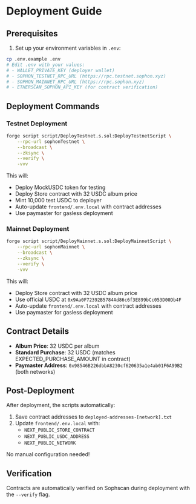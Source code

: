 # Deployment Guide

## Prerequisites

1. Set up your environment variables in `.env`:
```bash
cp .env.example .env
# Edit .env with your values:
# - WALLET_PRIVATE_KEY (deployer wallet)
# - SOPHON_TESTNET_RPC_URL (https://rpc.testnet.sophon.xyz)
# - SOPHON_MAINNET_RPC_URL (https://rpc.sophon.xyz)
# - ETHERSCAN_SOPHON_API_KEY (for contract verification)
```

## Deployment Commands

### Testnet Deployment
```bash
forge script script/DeployTestnet.s.sol:DeployTestnetScript \
    --rpc-url sophonTestnet \
    --broadcast \
    --zksync \
    --verify \
    -vvv
```

This will:
- Deploy MockUSDC token for testing
- Deploy Store contract with 32 USDC album price
- Mint 10,000 test USDC to deployer
- Auto-update `frontend/.env.local` with contract addresses
- Use paymaster for gasless deployment

### Mainnet Deployment
```bash
forge script script/DeployMainnet.s.sol:DeployMainnetScript \
    --rpc-url sophonMainnet \
    --broadcast \
    --zksync \
    --verify \
    -vvv
```

This will:
- Deploy Store contract with 32 USDC album price
- Use official USDC at `0x9Aa0F72392B5784Ad86c6f3E899bCc053D00Db4F`
- Auto-update `frontend/.env.local` with contract addresses
- Use paymaster for gasless deployment

## Contract Details

- **Album Price**: 32 USDC per album
- **Standard Purchase**: 32 USDC (matches EXPECTED_PURCHASE_AMOUNT in contract)
- **Paymaster Address**: `0x98546B226dbbA8230cf620635a1e4ab01F6A99B2` (both networks)

## Post-Deployment

After deployment, the scripts automatically:
1. Save contract addresses to `deployed-addresses-[network].txt`
2. Update `frontend/.env.local` with:
   - `NEXT_PUBLIC_STORE_CONTRACT`
   - `NEXT_PUBLIC_USDC_ADDRESS`
   - `NEXT_PUBLIC_NETWORK`

No manual configuration needed!

## Verification

Contracts are automatically verified on Sophscan during deployment with the `--verify` flag.